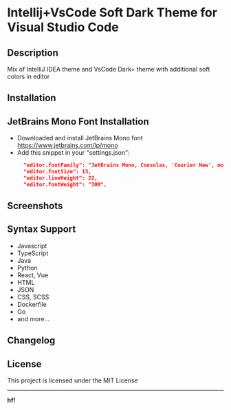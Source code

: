 # Intellij+VsCode Soft Dark Theme for Visual Studio Code


## Description
Mix of IntelliJ IDEA theme and VsCode Dark+ theme with additional soft colors in editor


## Installation

## JetBrains Mono Font Installation
- Downloaded and install JetBrains Mono font https://www.jetbrains.com/lp/mono
- Add this snippet in your "settings.json":
  ```json
    "editor.fontFamily": "JetBrains Mono, Consolas, 'Courier New', monospace",
    "editor.fontSize": 13,
    "editor.lineHeight": 22,
    "editor.fontWeight": "300",
    ```

## Screenshots


## Syntax Support
- Javascript
- TypeScript
- Java
- Python
- React, Vue
- HTML
- JSON
- CSS, SCSS
- Dockerfile
- Go
- and more...

## Changelog


## License
This project is licensed under the MIT License


---

**hf!**
